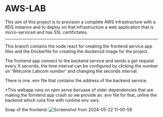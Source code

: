# AWS-LAB
This aim of this project is to provision a complete AWS infrastructure with a RDS instance and to deploy on that infrastructure  a web application that is micro-serviced and has SSL certifictates.
___________________________
This branch contains the node react for creating the frontend service app files and the Dockerfile for creating the dockerizd image for the project.

The frontend app connect to the backend service and sends a get request every X seconds, the time interval can be configured by clicking the number on 'Welcome Labcom *number*' and changing the seconds interval.

There is one .env file that contains the address of the backend service.

*This webapp runs on *npm serve* becuase of older dependencies that are making the forntend app crash so we provide an .env file for that, unline the backend which runs fine with runtime env vars.

Snap of the frontend:
![Screenshot from 2024-05-22 11-00-59](https://github.com/VadimV1/AWS-LAB/assets/20540663/9473838a-ec48-4f80-b742-f6a851abe1cc)
